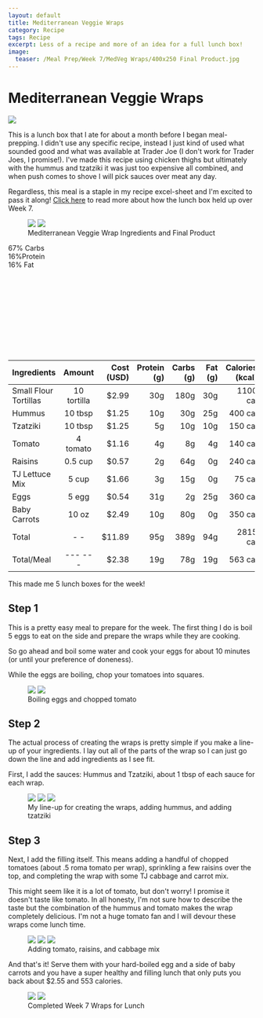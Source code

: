 ```yaml
---
layout: default
title: Mediterranean Veggie Wraps
category: Recipe
tags: Recipe
excerpt: Less of a recipe and more of an idea for a full lunch box! 
image:
  teaser: /Meal Prep/Week 7/MedVeg Wraps/400x250 Final Product.jpg
---
```


# Mediterranean Veggie Wraps

<img src="{{ site.url }}/images/Meal Prep/Week 7/MedVeg Wraps/4.5 Finished Product3.jpg">

This is a lunch box that I ate for about a month before I began meal-prepping. I didn't use any specific recipe, instead I just kind of used what sounded good and what was available at Trader Joe (I don't work for Trader Joes, I promise!). I've made this recipe using chicken thighs but ultimately with the hummus and tzatziki it was just too expensive all combined, and when push comes to shove I will pick sauces over meat any day. 

Regardless, this meal is a staple in my recipe excel-sheet and I'm excited to pass it along!
[Click here](http://underwriteyourlife.com/meal%20prep/Week7Evaluation/) to read more about how the lunch box held up over Week 7. 

<figure class="half">
  <img src="{{ site.url }}/images/Meal Prep/Week 7/MedVeg Wraps/0 Ingredients.jpg">
  <img src="{{ site.url }}/images/Meal Prep/Week 7/MedVeg Wraps/0.5 Finished Product4.jpg">
	<figcaption> Mediterranean Veggie Wrap Ingredients and Final Product </figcaption>
</figure>
<div class="c100 p67 big">
  <span>67% Carbs </span>
  <div class="slice">
    <div class="bar"></div>
    <div class="fill"></div>
  </div>
</div>

<div class="c100 p16 big">
  <span>16%Protein </span>
  <div class="slice">
    <div class="bar"></div>
    <div class="fill"></div>
  </div>
</div>

<div class="c100 p16 big">
  <span>16% Fat </span>
  <div class="slice">
    <div class="bar"></div>
    <div class="fill"></div>
  </div>
</div>

<br>
<br />
<br>
<br />
<br>
<br />
<br>
<br />
<br>
<br />

|	**Ingredients**	|	**Amount**		|	 **Cost (USD)** 	|	**Protein (g)**	|	**Carbs (g)**	|	**Fat (g)**	|	**Calories (kcal)**
|	:----------	|	:----------:		|	 ---------: 	|	 ---------: 	|	 ---------: 	|	 ---------: 	|	 ---------: 
|	Small Flour Tortillas	|	10	tortilla	|	 $2.99 	|	30g	|	180g	|	30g	|	1100 cal
|	Hummus	|	10	tbsp	|	 $1.25 	|	10g	|	30g	|	25g	|	400 cal
|	Tzatziki	|	10	tbsp	|	 $1.25 	|	5g	|	10g	|	10g	|	150 cal
|	Tomato	|	4	tomato	|	 $1.16 	|	4g	|	8g	|	4g	|	140 cal
|	Raisins	|	0.5	cup	|	 $0.57 	|	2g	|	64g	|	0g	|	240 cal
|	TJ Lettuce Mix	|	5	cup	|	 $1.66 	|	3g	|	15g	|	0g	|	75 cal
|	Eggs 	|	5	egg	|	 $0.54 	|	31g	|	2g	|	25g	|	360 cal
|	Baby Carrots	|	10	oz	|	 $2.49 	|	10g	|	80g	|	0g	|	350 cal
|	Total	|	-	-	|	 $11.89 	|	95g	|	389g	|	94g	|	2815 cal
|	Total/Meal	|	---	---	|	 $2.38 	|	19g	|	78g	|	19g	|	563 cal


This made me 5 lunch boxes for the week!

<h2> Step 1 </h2>

This is a pretty easy meal to prepare for the week. The first thing I do is boil 5 eggs to eat on the side and prepare the wraps while they are cooking. 

So go ahead and boil some water and cook your eggs for about 10 minutes (or until your preference of doneness). 

While the eggs are boiling, chop your tomatoes into squares. 

<figure class="half">
  <img src="{{ site.url }}/images/Meal Prep/Week 7/MedVeg Wraps/1 Boiled Eggs.jpg">
  <img src="{{ site.url }}/images/Meal Prep/Week 7/MedVeg Wraps/1.5 Chopped Tomatoes.jpg">
	<figcaption> Boiling eggs and chopped tomato </figcaption>
</figure>

<h2> Step 2 </h2>

The actual process of creating the wraps is pretty simple if you make a line-up of your ingredients. I lay out all of the parts of the wrap so I can just go down the line and add ingredients as I see fit. 

First, I add the sauces: Hummus and Tzatziki, about 1 tbsp of each sauce for each wrap. 

<figure class="third">
  <img src="{{ site.url }}/images/Meal Prep/Week 7/MedVeg Wraps/2 Line Up1.jpg">
  <img src="{{ site.url }}/images/Meal Prep/Week 7/MedVeg Wraps/2.3 Added Hummus.jpg">
  <img src="{{ site.url }}/images/Meal Prep/Week 7/MedVeg Wraps/2.5 Added Tzk.jpg">
	<figcaption> My line-up for creating the wraps, adding hummus, and adding tzatziki </figcaption>
</figure>

<h2> Step 3 </h2>

Next, I add the filling itself. This means adding a handful of chopped tomatoes (about .5 roma tomato per wrap), sprinkling a few raisins over the top, and completing the wrap with some TJ cabbage and carrot mix. 

This might seem like it is a lot of tomato, but don't worry! I promise it doesn't taste like tomato. In all honesty, I'm not sure how to describe the taste but the combination of the hummus and tomato makes the wrap completely delicious. I'm not a huge tomato fan and I will devour these wraps come lunch time. 

<figure class="third">
  <img src="{{ site.url }}/images/Meal Prep/Week 7/MedVeg Wraps/3 Added Tomato.jpg">
  <img src="{{ site.url }}/images/Meal Prep/Week 7/MedVeg Wraps/3.3 Added Raisins.jpg">
  <img src="{{ site.url }}/images/Meal Prep/Week 7/MedVeg Wraps/3.5 Added Lettuce.jpg">
	<figcaption> Adding tomato, raisins, and cabbage mix </figcaption>
</figure>

And that's it! Serve them with your hard-boiled egg and a side of baby carrots and you have a super healthy and filling lunch that only puts you back about $2.55 and 553 calories. 

<figure class="half">
  <img src="{{ site.url }}/images/Meal Prep/Week 7/MedVeg Wraps/4 Finished Product1.jpg">
  <img src="{{ site.url }}/images/Meal Prep/Week 7/MedVeg Wraps/4.5 Finished Product3.jpg">
	<figcaption> Completed Week 7 Wraps for Lunch </figcaption>
</figure>
